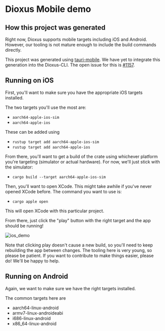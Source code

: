 # Dioxus Mobile demo

## How this project was generated

Right now, Dioxus supports mobile targets including iOS and Android. However, our tooling is not mature enough to include the build commands directly.

This project was generated using [tauri-mobile](https://github.com/tauri-apps/tauri-mobile). We have yet to integrate this generation into the Dioxus-CLI. The open issue for this is [#1157](https://github.com/DioxusLabs/dioxus/issues/1157).

## Running on iOS

First, you'll want to make sure you have the appropriate iOS targets installed.

The two targets you'll use the most are:

- `aarch64-apple-ios-sim`
- `aarch64-apple-ios`

These can be added using
- `rustup target add aarch64-apple-ios-sim`
- `rustup target add aarch64-apple-ios`

From there, you'll want to get a build of the crate using whichever platform you're targeting (simulator or actual hardware). For now, we'll just stick with the simulator:
- `cargo build --target aarch64-apple-ios-sim`

Then, you'll want to open XCode. This might take awhile if you've never opened XCode before. The command you want to use is:
- `cargo apple open`

This will open XCode with this particular project.

From there, just click the "play" button with the right target and the app should be running!

![ios_demo](ios_demo.png)

Note that clicking play doesn't cause a new build, so you'll need to keep rebuilding the app between changes. The tooling here is very young, so please be patient. If you want to contribute to make things easier, please do! We'll be happy to help.


## Running on Android

Again, we want to make sure we have the right targets installed.

The common targets here are
- aarch64-linux-android
- armv7-linux-androideabi
- i686-linux-android
- x86_64-linux-android

